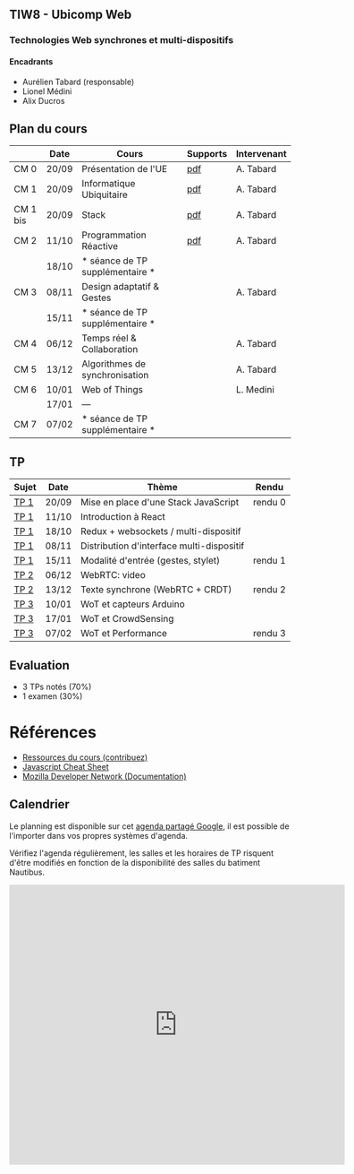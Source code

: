 ## TIW8 - Ubicomp Web
### Technologies Web synchrones et multi-dispositifs

#### Encadrants
- Aurélien Tabard (responsable)
- Lionel Médini
- Alix Ducros

## Plan du cours

|          | Date  | Cours                      | Supports     | Intervenant |
| -------- | ----- | -------------------------- | ------------ | ----------- |
| CM 0     | 20/09 | Présentation de l'UE       | [pdf](cours/cm0-intro.pdf)        | A. Tabard |
| CM 1     | 20/09 | Informatique Ubiquitaire   | [pdf](cours/cm1-introUbicomp.pdf) | A. Tabard |
| CM 1 bis | 20/09 | Stack                      | [pdf](cours/cm1-stack.pdf)        | A. Tabard |
| CM 2     | 11/10 | Programmation Réactive     | [pdf](cours/cm2-reactivity.pdf)   | A. Tabard |
|          | 18/10 | * séance de TP supplémentaire * |  |  |
| CM 3     | 08/11 | Design adaptatif & Gestes  |          | A. Tabard |
|          | 15/11 | * séance de TP supplémentaire * |  |  |
| CM 4     | 06/12 | Temps réel & Collaboration |          | A. Tabard |
| CM 5     | 13/12 | Algorithmes de synchronisation |      | A. Tabard |
| CM 6     | 10/01 | Web of Things              |          | L. Medini |
|          | 17/01 | — |  |  |
| CM 7     | 07/02 | * séance de TP supplémentaire * |  |  |



## TP

| Sujet                | Date  | Thème  | Rendu  |
| -------------------- | ----- | ------ | ------ |
| [TP 1](TP1)          | 20/09 | Mise en place d'une Stack JavaScript  | rendu 0 |
| [TP 1](TP1/#2-suite) | 11/10 | Introduction à React                  |         |
| [TP 1](TP1/#3-suite) | 18/10 | Redux + websockets / multi-dispositif |         |
| [TP 1](TP1/#4-suite) | 08/11 | Distribution d'interface multi-dispositif |     |
| [TP 1](TP1/#5-suite) | 15/11 | Modalité d'entrée (gestes, stylet)    | rendu 1 |
| [TP 2](TP2)          | 06/12 | WebRTC: video    	                   |         |
| [TP 2](TP2/#2-suite) | 13/12 | Texte synchrone (WebRTC + CRDT)       | rendu 2 |
| [TP 3](TP3)          | 10/01 | WoT et capteurs Arduino               |         |
| [TP 3](TP3/#2-suite) | 17/01 | WoT et CrowdSensing                   |         |
| [TP 3](TP3/#3-suite) | 07/02 | WoT et Performance                    | rendu 3 |


## Evaluation

- 3 TPs notés (70%)
- 1 examen (30%)

# Références

- [Ressources du cours (contribuez)](hack)
- [Javascript Cheat Sheet](https://mbeaudru.github.io/modern-js-cheatsheet/)
- [Mozilla Developer Network (Documentation)](https://developer.mozilla.org/)


## Calendrier
Le planning est disponible sur cet [agenda partagé Google](https://calendar.google.com/calendar/embed?src=rtlfsq23dgbtshi8lghu5qi7o6oihk0j%40import.calendar.google.com&ctz=Europe%2FBerlin), il est possible de l'importer dans vos propres systèmes d'agenda.

Vérifiez l'agenda régulièrement, les salles et les horaires de TP risquent
d'être modifiés en fonction de la disponibilité des salles du batiment Nautibus.

<iframe src="https://calendar.google.com/calendar/embed?title=TIW8&amp;showPrint=0&amp;showCalendars=0&amp;showTz=0&amp;height=500&amp;wkst=2&amp;bgcolor=%23FFFFFF&amp;src=rtlfsq23dgbtshi8lghu5qi7o6oihk0j%40group.calendar.google.com&amp;color=%238C500B&amp;ctz=Europe%2FBerlin" style="border-width:0" width="600" height="500" frameborder="0" scrolling="no"></iframe>
